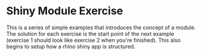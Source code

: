 # Shiny Module Exercise
This is a series of simple examples that introduces the concept of a module. The solution for each exercise is the start point of the next example (exercise 1 should look like exercise 2 when you're finished). This also begins to setup how a rhino shiny app is structured.
